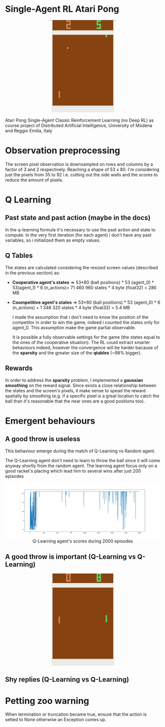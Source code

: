 # Single-Agent RL Atari Pong

<p align="center" width="100%">
<img width="220" height="300" src="train_history/020_qlearn/match_200.gif">
</p>

Atari Pong Single-Agent Classic Reinforcement Learning (no Deep RL) as course project of Distributed Artificial Intelligence, University of Modena and Reggio Emilia, Italy

# Observation preprocessing

The screen pixel observation is downsampled on rows and columns by a factor of 3 and 2 respectively. Reaching a shape of 53 x 80.
I'm considering just the pixels from 35 to 92 i.e. cutting out the side walls and the scores to reduce the amount of pixels.

# Q Learning

## Past state and past action (maybe in the docs)

In the q-learning formula it's necessary to use the past action and state to compute.
In the very first iteration (for each agent) i don't have any past variables, so i initialized them as empty values.

## Q Tables

The states are calculated considering the resized screen values (described in the previous section) as:

- **Cooperative agent's states** => 53\*80 (ball positions) \* 53 (agent_0) \* 53(agent_1) \* 6 (n_actions)= 71 460 960 states \* 4 byte (float32) = 286 MB

- **Coompetitive agent's states** => 53\*80 (ball positions) \* 53 (agent_0) \* 6 (n_actions) = 1 348 320 states \* 4 byte (float32) = 5.4 MB

  I made the assumption that i don't need to know the position of the competitor in order to win the game, indeed i counted the states only for agent_0. This assumption make the game partial observable.

  It is possible a fully observable settings for the game (the states equal to the ones of the cooperative situation).
  The RL could extract smarter behaviours indeed, however the convergence will be harder bacause of the **sparsity** and the greater size of the **qtables** (~98% bigger).

## Rewards

In order to address the **sparsity** problem, I implemented a **gaussian smoothing** on the reward signal.
Since exists a close relationship between the states and the screen's pixels, it make sense to spead the reward spatially by smoothing (e.g. if a specific pixel is a great location to catch the ball than it's reasonable that the near ones are a good positions too).

# Emergent behaviours

## A good throw is useless

This behaviour emerge during the match of Q-Learning vs Random agent.

The Q-Learning agent don't need to learn to throw the ball since it will come anyway shortly from the random agent. The learning agent focus only on a good racket's placing which lead him to several wins after just 200 episodes

<p align="center" width="100%">
<img src="train_history/000_qlearn_vs_rnd/first_0.png">
Q-Learning agent's scores during 2000 episodes
</p>

## A good throw is important (Q-Learning vs Q-Learning)

<p align="center" width="100%">
<img width="220" height="300" src="train_history/020_qlearn/match_2.gif">
</p>

## Shy replies (Q-Learning vs Q-Learning)



# Petting zoo warning

When termination or truncation became true, ensure that the action is setted to None otherwise an Exception comes up.
